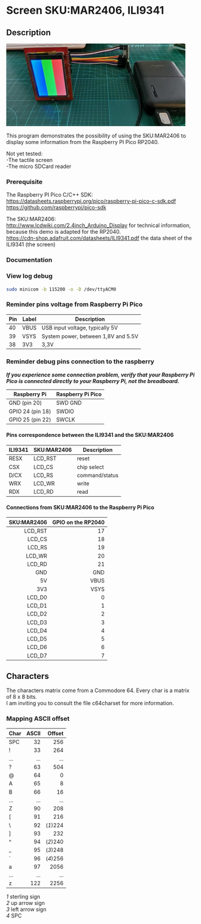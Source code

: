 # Screen SKU:MAR2406, ILI9341

## Description

![Proof of concept](ILI9341.jpg)

This program demonstrates the possibility of using the SKU:MAR2406 to display some information from
the Raspberry PI Pico RP2040.  

Not yet tested:  
-The tactile screen  
-The micro SDCard reader

### Prerequisite

The Raspberry PI Pico C/C++ SDK:  
<https://datasheets.raspberrypi.org/pico/raspberry-pi-pico-c-sdk.pdf>  
<https://github.com/raspberrypi/pico-sdk>

The SKU:MAR2406:  
<http://www.lcdwiki.com/2.4inch_Arduino_Display> for technical information, because this demo is adapted for the RP2040.  
<https://cdn-shop.adafruit.com/datasheets/ILI9341.pdf> the data sheet of the ILI9341 (the screen)

### Documentation

### View log debug

```bash
sudo minicom -b 115200 -o -D /dev/ttyACM0
```

### Reminder pins voltage from Raspberry Pi Pico

| Pin | Label | Description                         |
|-----|-------|-------------------------------------|
| 40  | VBUS  | USB input voltage, typically 5V     |
| 39  | VSYS  | System power, between 1,8V and 5.5V |
| 38  |  3V3  | 3,3V                                |

### Reminder debug pins connection to the raspberry

***If you experience some connection problem, verify that your Raspberry Pi Pico is connected directly to your Raspberry Pi, not the breadboard.***

| Raspberry Pi     | Raspberry Pi Pico |
|------------------|-------------------|
| GND (pin 20)     | SWD GND           |
| GPIO 24 (pin 18) | SWDIO             |
| GPIO 25 (pin 22) | SWCLK             |

#### Pins correspondence between the ILI9341 and the SKU:MAR2406

| ILI9341     | SKU:MAR2406| Description    |
|-------------|------------|----------------|
|    RESX     | LCD_RST    | reset          |
|    CSX      | LCD_CS     | chip select    |
|    D/CX     | LCD_RS     | command/status |
|    WRX      | LCD_WR     | write          |
|    RDX      | LCD_RD     | read           |

#### Connections from SKU:MAR2406 to the Raspberry Pi Pico

| SKU:MAR2406      | GPIO on the RP2040 |
|-----------------:|-------------------:|
|  LCD_RST         |  17                |
|  LCD_CS          |  18                |
|  LCD_RS          |  19                |
|  LCD_WR          |  20                |
|  LCD_RD          |  21                |
|  GND             | GND                |  
|  5V              | VBUS               |
|  3V3             | VSYS               |
|  LCD_D0          |   0                |
|  LCD_D1          |   1                |
|  LCD_D2          |   2                |
|  LCD_D3          |   3                |
|  LCD_D4          |   4                |
|  LCD_D5          |   5                |
|  LCD_D6          |   6                |
|  LCD_D7          |   7                |

## Characters

The characters matrix come from a Commodore 64.  Every char is a matrix of 8 x 8 bits.  
I am inviting you to consult the file c64charset for more information.

### Mapping ASCII offset

| Char | ASCII |   Offset |
|------|------:|---------:|
| SPC  |   32  |      256 |
|  !   |   33  |      264 |
| ...  |  ...  |      ... |
|  ?   |   63  |      504 |
|  @   |   64  |        0 |
|  A   |   65  |        8 |
|  B   |   66  |       16 |
| ...  |  ...  |      ... |
|  Z   |   90  |      208 |
|  [   |   91  |      216 |
|  \   |   92  | (*1*)224 |
|  ]   |   93  |      232 |  
|  ^   |   94  | (*2*)240 |
|  _   |   95  | (*3*)248 |
|  `   |   96  | (*4*)256 |
|  a   |   97  |     2056 |
|  ... |  ...  |      ... |
|  z   |  122  |     2256 |

*1* sterling sign  
*2* up arrow sign  
*3* left arrow sign  
*4* SPC
